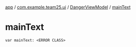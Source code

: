 [app](../../index.md) / [com.example.team25.ui](../index.md) / [DangerViewModel](index.md) / [mainText](./main-text.md)

# mainText

`var mainText: <ERROR CLASS>`
